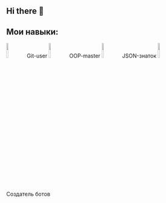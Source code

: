 ## Hi there 👋

<!--
**ProkopevTuskul272/ProkopevTuskul272** is a ✨ _special_ ✨ repository because its `README.md` (this file) appears on your GitHub profile.

Here are some ideas to get you started:

- 🔭 I’m currently working on ...
- 🌱 I’m currently learning ...
- 👯 I’m looking to collaborate on ...
- 🤔 I’m looking for help with ...
- 💬 Ask me about ...
- 📫 How to reach me: ...
- 😄 Pronouns: ...
- ⚡ Fun fact: ...
-->

## Мои навыки:
<img src="https://storage.tally.so/551f6f1e-00a2-4a15-9c33-b40ca5c84113/Git-Logo-2Color.png" width="10%"> Git-user
<img src="https://storage.tally.so/3a4c5a2e-a412-41b4-bad5-61899c529461/4515839.png" width="10%"> OOP-master
<img src="https://github.com/ProkopevTuskul272/ProkopevTuskul272/assets/142722309/e5872eda-cb41-42ae-8630-c3b34906e8f7" width="10%"> JSON-знаток
<img src="https://storage.tally.so/46c3a05e-ef49-4477-bfc2-61b06e136b3a/telegram-bot.png" width="10%"> Создатель ботов
